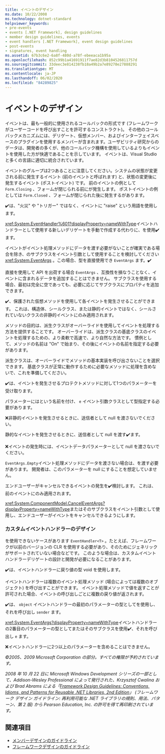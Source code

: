 ```yaml
---
title: イベントのデザイン
ms.date: 10/22/2008
ms.technology: dotnet-standard
helpviewer_keywords:
- pre-events
- events [.NET Framework], design guidelines
- member design guidelines, events
- event handlers [.NET Framework], event design guidelines
- post-events
- signatures, event handling
ms.assetid: 67b3c6e2-6a8f-480d-a78f-ebeeaca1b95a
ms.openlocfilehash: 852c99b1a41691911f7ae82d3b8104526811757d
ms.sourcegitcommit: 33deec3e814238fb18a49b2a7e89278e27888291
ms.translationtype: MT
ms.contentlocale: ja-JP
ms.lasthandoff: 06/02/2020
ms.locfileid: "84289825"
---
```

# <a name="event-design"></a>イベントのデザイン
イベントは、最も一般的に使用されるコールバックの形式です (フレームワークがユーザーコードを呼び出すことを許可するコンストラクト)。 その他のコールバックメカニズムには、デリゲート、仮想メンバー、およびインターフェイスベースのプラグインを使用するメンバーが含まれます。ユーザビリティ研究からのデータは、開発者の多くが、他のコールバック機構を使用しているよりもイベントを使用した方が快適であることを示しています。 イベントは、Visual Studio と多くの言語に適切に統合されています。

 イベントのグループは2つあることに注意してください。システムの状態が変更される前に発生するイベント (前のイベントと呼ばれます) と、状態の変更後に発生するイベント (ポストイベント) です。 前のイベントの例として `Form.Closing` 、フォームが閉じられる前にが発生します。 ポストイベントの例としては `Form.Closed` 、フォームが閉じられた後に発生するがあります。

 ✔️は、"火災" や "トリガー" ではなく、イベントに "raise" という用語を使用します。

 <xref:System.EventHandler%601?displayProperty=nameWithType>イベントハンドラーとして使用する新しいデリゲートを手動で作成する代わりに、を使用✔️ます。

 イベントがイベント処理メソッドにデータを渡す必要がないことが確実である場合を除き、のサブクラスをイベント引数として使用することを検討してください <xref:System.EventArgs> 。この場合、型を直接使用でき `EventArgs` ます。✔️

 直接を使用して API を出荷する場合 `EventArgs` 、互換性を損なうことなく、イベントに含まれるデータを追加することはできません。 サブクラスを使用する場合、最初は完全に空であっても、必要に応じてサブクラスにプロパティを追加できます。

 ✔️、保護された仮想メソッドを使用して各イベントを発生させることができます。 これは、構造体、シールクラス、または静的イベントではなく、シールされていないクラスの非静的イベントにのみ適用されます。

 メソッドの目的は、派生クラスがオーバーライドを使用してイベントを処理する方法を提供することです。 オーバーライドは、派生クラスの基底クラスのイベントを処理するための、より柔軟で高速で、より自然な方法です。 慣例として、メソッドの名前は "On" で始まり、その後にイベントの名前を指定する必要があります。

 派生クラスは、オーバーライドでメソッドの基本実装を呼び出さないことを選択できます。 基底クラスが正常に動作するために必要なメソッドに処理を含めないで、これを準備してください。

 ✔️は、イベントを発生させるプロテクトメソッドに対して1つのパラメーターを受け取ります。

 パラメーターにはという名前を付け、 `e` イベント引数クラスとして型指定する必要があります。

 ❌非静的イベントを発生させるときに、送信者として null を渡さないでください。

 静的なイベントを発生させるときに、送信者として null を渡す✔️ます。

 ❌イベントの発生時には、イベントデータパラメーターとして null を渡さないでください。

 `EventArgs.Empty`イベント処理メソッドにデータを渡さない場合は、を渡す必要があります。 開発者は、このパラメーターを null にすることを想定していません。

 エンドユーザーがキャンセルできるイベントの発生を✔️検討します。 これは、前のイベントにのみ適用されます。

 <xref:System.ComponentModel.CancelEventArgs?displayProperty=nameWithType>またはそのサブクラスをイベント引数として使用し、エンドユーザーがイベントをキャンセルできるようにします。

### <a name="custom-event-handler-design"></a>カスタムイベントハンドラーのデザイン
 を使用できないケースがあります `EventHandler<T>` 。たとえば、フレームワークが以前のバージョンの CLR を使用する必要があり、そのためにジェネリックがサポートされていない場合などです。 このような場合は、カスタムイベントハンドラーデリゲートの設計と開発が必要になることがあります。

 ✔️は、イベントハンドラーに戻り値の型 void を使用します。

 イベントハンドラーは複数のイベント処理メソッド (場合によっては複数のオブジェクト) を呼び出すことができます。 イベント処理メソッドで値を返すことが許可された場合、イベントの呼び出しごとに複数の戻り値が返されます。

 ✔️は、 `object` イベントハンドラーの最初のパラメーターの型としてを使用し、それを呼び出し `sender` ます。

 <xref:System.EventArgs?displayProperty=nameWithType>イベントハンドラーの2番目のパラメーターの型としてまたはそのサブクラスを使用✔️、それを呼び出し `e` ます。

 ❌イベントハンドラーに2つ以上のパラメーターを含めることはできません。

 *©2005、2009 Microsoft Corporation の部分。すべての権限が予約されています。*

 *2008 年 10 月 22 日に Microsoft Windows Development シリーズの一部として、Addison-Wesley Professional によって発行された、Krzysztof Cwalina および Brad Abrams による「[Framework Design Guidelines: Conventions, Idioms, and Patterns for Reusable .NET Libraries, 2nd Edition](https://www.informit.com/store/framework-design-guidelines-conventions-idioms-and-9780321545619)」 (フレームワーク デザイン ガイドライン: 再利用可能な .NET ライブラリの規則、用法、パターン、第 2 版) から Pearson Education, Inc. の許可を得て再印刷されています。*

## <a name="see-also"></a>関連項目

- [メンバーデザインのガイドライン](member.md)
- [フレームワークデザインのガイドライン](index.md)
